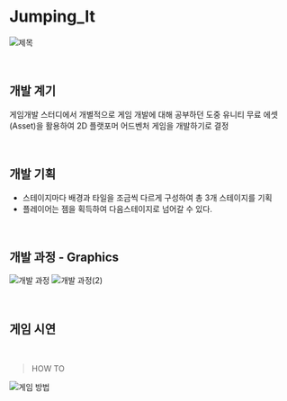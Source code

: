 # Jumping_It
![제목](https://user-images.githubusercontent.com/62506973/208889735-f68b43d8-a1ca-4a77-8458-6b0cac36aaeb.png)

<br>

## 개발 계기 

게임개발 스터디에서 개별적으로 게임 개발에 대해 공부하던 도중 유니티 무료 에셋(Asset)을 활용하여 2D 플랫포머 어드벤처 게임을 개발하기로 결정

<br>

## 개발 기획
* 스테이지마다 배경과 타일을 조금씩 다르게 구성하여 총 3개 스테이지를 기획
* 플레이어는 젬을 획득하여 다음스테이지로 넘어갈 수 있다.

<br>

## 개발 과정 - Graphics

![개발 과정](https://user-images.githubusercontent.com/62506973/208890461-b179103f-5ab1-44be-b238-e845f4902852.png)
![개발 과정(2)](https://user-images.githubusercontent.com/62506973/208890482-b330ae22-e001-4fda-8ba2-cb912551131e.png)

<br>

## 게임 시연

<br>

> HOW TO

![게임 방법](https://user-images.githubusercontent.com/62506973/208889367-b13d82bd-6e84-4ea5-a6d4-edb0787cd29b.gif)
